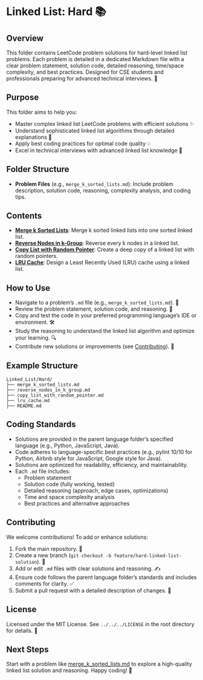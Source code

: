 # Linked List: Hard 📚

## Overview
This folder contains LeetCode problem solutions for hard-level linked list problems. Each problem is detailed in a dedicated Markdown file with a clear problem statement, solution code, detailed reasoning, time/space complexity, and best practices. Designed for CSE students and professionals preparing for advanced technical interviews. 🚀

## Purpose
This folder aims to help you:
- Master complex linked list LeetCode problems with efficient solutions ✨
- Understand sophisticated linked list algorithms through detailed explanations 🧠
- Apply best coding practices for optimal code quality 💡
- Excel in technical interviews with advanced linked list knowledge 🎯

## Folder Structure
- **Problem Files** (e.g., `merge_k_sorted_lists.md`): Include problem description, solution code, reasoning, complexity analysis, and coding tips.

## Contents
- **[Merge k Sorted Lists](./merge_k_sorted_lists.md)**: Merge k sorted linked lists into one sorted linked list.
- **[Reverse Nodes in k-Group](./reverse_nodes_in_k_group.md)**: Reverse every k nodes in a linked list.
- **[Copy List with Random Pointer](./copy_list_with_random_pointer.md)**: Create a deep copy of a linked list with random pointers.
- **[LRU Cache](./lru_cache.md)**: Design a Least Recently Used (LRU) cache using a linked list.

## How to Use
- Navigate to a problem’s `.md` file (e.g., `merge_k_sorted_lists.md`). 📂
- Review the problem statement, solution code, and reasoning. 📝
- Copy and test the code in your preferred programming language’s IDE or environment. 🛠️
- Study the reasoning to understand the linked list algorithm and optimize your learning. 🔍
- Contribute new solutions or improvements (see [Contributing](#contributing)). 🤗

## Example Structure
```
Linked_List/Hard/
├── merge_k_sorted_lists.md
├── reverse_nodes_in_k_group.md
├── copy_list_with_random_pointer.md
├── lru_cache.md
├── README.md
```

## Coding Standards
- Solutions are provided in the parent language folder’s specified language (e.g., Python, JavaScript, Java).
- Code adheres to language-specific best practices (e.g., pylint 10/10 for Python, Airbnb style for JavaScript, Google style for Java).
- Solutions are optimized for readability, efficiency, and maintainability.
- Each `.md` file includes:
  - Problem statement
  - Solution code (fully working, tested)
  - Detailed reasoning (approach, edge cases, optimizations)
  - Time and space complexity analysis
  - Best practices and alternative approaches

## Contributing
We welcome contributions! To add or enhance solutions:
1. Fork the main repository. 🍴
2. Create a new branch (`git checkout -b feature/hard-linked-list-solution`). 🌿
3. Add or edit `.md` files with clear solutions and reasoning. ✍️
4. Ensure code follows the parent language folder’s standards and includes comments for clarity. ✅
5. Submit a pull request with a detailed description of changes. 🚀

## License
Licensed under the MIT License. See `../../../LICENSE` in the root directory for details. 📜

## Next Steps
Start with a problem like [merge_k_sorted_lists.md](./merge_k_sorted_lists.md) to explore a high-quality linked list solution and reasoning. Happy coding! 🌟